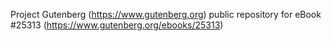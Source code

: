 Project Gutenberg (https://www.gutenberg.org) public repository for eBook #25313 (https://www.gutenberg.org/ebooks/25313)

